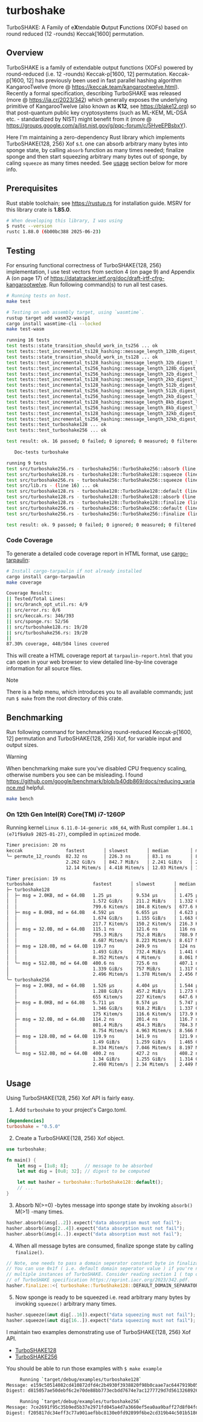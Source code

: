 # turboshake
TurboSHAKE: A Family of e**X**tendable **O**utput **F**unctions (XOFs) based on round reduced (12 -rounds) Keccak[1600] permutation.

## Overview
TurboSHAKE is a family of extendable output functions (XOFs) powered by round-reduced (i.e. 12 -rounds) Keccak-p[1600, 12] permutation. Keccak-p[1600, 12] has previously been used in fast parallel hashing algorithm KangarooTwelve (more @ https://keccak.team/kangarootwelve.html). Recently a formal specification, describing TurboSHAKE was released (more @ https://ia.cr/2023/342) which generally exposes the underlying primitive of KangarooTwelve (also known as **K12**, see https://blake12.org) so that post-quantum public key cryptosystems (such as ML-KEM, ML-DSA etc. - standardized by NIST) might benefit from it (more @ https://groups.google.com/a/list.nist.gov/g/pqc-forum/c/5HveEPBsbxY).

Here I'm maintaining a zero-dependency Rust library which implements TurboSHAKE{128, 256} Xof s.t. one can absorb arbitrary many bytes into sponge state, by calling `absorb` function as many times needed; finalize sponge and then start squeezing arbitrary many bytes out of sponge, by caling `squeeze` as many times needed. See [usage](#usage) section below for more info.

## Prerequisites
Rust stable toolchain; see https://rustup.rs for installation guide. MSRV for this library crate is **1.85.0**.

```bash
# When developing this library, I was using
$ rustc --version
rustc 1.88.0 (6b00bc388 2025-06-23)
```

## Testing
For ensuring functional correctness of TurboSHAKE{128, 256} implementation, I use test vectors from section 4 (on page 9) and Appendix A (on page 17) of https://datatracker.ietf.org/doc/draft-irtf-cfrg-kangarootwelve. Run following command(s) to run all test cases.

```bash
# Running tests on host.
make test

# Testing on web assembly target, using `wasmtime`.
rustup target add wasm32-wasip1
cargo install wasmtime-cli --locked
make test-wasm
```

```bash
running 16 tests
test tests::state_transition_should_work_in_ts256 ... ok
test tests::test_incremental_ts128_hashing::message_length_128b_digest_length_128b ... ok
test tests::state_transition_should_work_in_ts128 ... ok
test tests::test_incremental_ts128_hashing::message_length_32b_digest_length_32b ... ok
test tests::test_incremental_ts256_hashing::message_length_128b_digest_length_128b ... ok
test tests::test_incremental_ts256_hashing::message_length_32b_digest_length_32b ... ok
test tests::test_incremental_ts128_hashing::message_length_2kb_digest_length_2kb ... ok
test tests::test_incremental_ts128_hashing::message_length_512b_digest_length_512b ... ok
test tests::test_incremental_ts256_hashing::message_length_512b_digest_length_512b ... ok
test tests::test_incremental_ts256_hashing::message_length_2kb_digest_length_2kb ... ok
test tests::test_incremental_ts128_hashing::message_length_8kb_digest_length_8kb ... ok
test tests::test_incremental_ts256_hashing::message_length_8kb_digest_length_8kb ... ok
test tests::test_incremental_ts128_hashing::message_length_32kb_digest_length_32kb ... ok
test tests::test_incremental_ts256_hashing::message_length_32kb_digest_length_32kb ... ok
test tests::test_turboshake128 ... ok
test tests::test_turboshake256 ... ok

test result: ok. 16 passed; 0 failed; 0 ignored; 0 measured; 0 filtered out; finished in 0.07s

   Doc-tests turboshake

running 9 tests
test src/turboshake256.rs - turboshake256::TurboShake256::absorb (line 70) ... ok
test src/turboshake128.rs - turboshake128::TurboShake128::squeeze (line 138) ... ok
test src/turboshake256.rs - turboshake256::TurboShake256::squeeze (line 138) ... ok
test src/lib.rs - (line 16) ... ok
test src/turboshake128.rs - turboshake128::TurboShake128::default (line 31) ... ok
test src/turboshake128.rs - turboshake128::TurboShake128::absorb (line 70) ... ok
test src/turboshake128.rs - turboshake128::TurboShake128::finalize (line 100) ... ok
test src/turboshake256.rs - turboshake256::TurboShake256::default (line 31) ... ok
test src/turboshake256.rs - turboshake256::TurboShake256::finalize (line 100) ... ok

test result: ok. 9 passed; 0 failed; 0 ignored; 0 measured; 0 filtered out; finished in 0.00s
```

### Code Coverage
To generate a detailed code coverage report in HTML format, use [cargo-tarpaulin](https://github.com/xd009642/tarpaulin):

```bash
# Install cargo-tarpaulin if not already installed
cargo install cargo-tarpaulin
make coverage
```

```bash
Coverage Results:
|| Tested/Total Lines:
|| src/branch_opt_util.rs: 4/9
|| src/error.rs: 0/6
|| src/keccak.rs: 346/393
|| src/sponge.rs: 52/56
|| src/turboshake128.rs: 19/20
|| src/turboshake256.rs: 19/20
|| 
87.30% coverage, 440/504 lines covered
```

This will create a HTML coverage report at `tarpaulin-report.html` that you can open in your web browser to view detailed line-by-line coverage information for all source files.

> [!NOTE]
> There is a help menu, which introduces you to all available commands; just run `$ make` from the root directory of this crate.

## Benchmarking
Run following command for benchmarking round-reduced Keccak-p[1600, 12] permutation and TurboSHAKE{128, 256} Xof, for variable input and output sizes.

> [!WARNING]
> When benchmarking make sure you've disabled CPU frequency scaling, otherwise numbers you see can be misleading. I found https://github.com/google/benchmark/blob/b40db869/docs/reducing_variance.md helpful.

```bash
make bench
```

### On 12th Gen Intel(R) Core(TM) i7-1260P
Running kernel `Linux 6.11.0-14-generic x86_64`, with Rust compiler `1.84.1 (e71f9a9a9 2025-01-27)`, compiled in `optimized` mode.

```bash
Timer precision: 20 ns
keccak                fastest       │ slowest       │ median        │ mean          │ samples │ iters
╰─ permute_12_rounds  82.32 ns      │ 226.3 ns      │ 83.1 ns       │ 88.24 ns      │ 100     │ 3200
                      2.262 GiB/s   │ 842.7 MiB/s   │ 2.241 GiB/s   │ 2.11 GiB/s    │         │
                      12.14 Mitem/s │ 4.418 Mitem/s │ 12.03 Mitem/s │ 11.33 Mitem/s │         │

Timer precision: 19 ns
turboshake                      fastest       │ slowest       │ median        │ mean          │ samples │ iters
├─ turboshake128                              │               │               │               │         │
│  ├─ msg = 2.0KB, md = 64.0B   1.25 µs       │ 9.534 µs      │ 1.475 µs      │ 1.547 µs      │ 100     │ 100
│  │                            1.572 GiB/s   │ 211.2 MiB/s   │ 1.332 GiB/s   │ 1.27 GiB/s    │         │
│  │                            799.6 Kitem/s │ 104.8 Kitem/s │ 677.6 Kitem/s │ 646.1 Kitem/s │         │
│  ├─ msg = 8.0KB, md = 64.0B   4.592 µs      │ 6.655 µs      │ 4.623 µs      │ 4.644 µs      │ 100     │ 100
│  │                            1.674 GiB/s   │ 1.155 GiB/s   │ 1.663 GiB/s   │ 1.655 GiB/s   │         │
│  │                            217.7 Kitem/s │ 150.2 Kitem/s │ 216.3 Kitem/s │ 215.3 Kitem/s │         │
│  ├─ msg = 32.0B, md = 64.0B   115.1 ns      │ 121.6 ns      │ 116 ns        │ 116.1 ns      │ 100     │ 1600
│  │                            795.3 MiB/s   │ 752.8 MiB/s   │ 788.9 MiB/s   │ 788.4 MiB/s   │         │
│  │                            8.687 Mitem/s │ 8.223 Mitem/s │ 8.617 Mitem/s │ 8.612 Mitem/s │         │
│  ├─ msg = 128.0B, md = 64.0B  119.7 ns      │ 249.9 ns      │ 124 ns        │ 131.8 ns      │ 100     │ 1600
│  │                            1.493 GiB/s   │ 732.4 MiB/s   │ 1.441 GiB/s   │ 1.356 GiB/s   │         │
│  │                            8.352 Mitem/s │ 4 Mitem/s     │ 8.061 Mitem/s │ 7.584 Mitem/s │         │
│  ╰─ msg = 512.0B, md = 64.0B  400.6 ns      │ 725.6 ns      │ 407.1 ns      │ 423.9 ns      │ 100     │ 400
│                               1.339 GiB/s   │ 757 MiB/s     │ 1.317 GiB/s   │ 1.265 GiB/s   │         │
│                               2.496 Mitem/s │ 1.378 Mitem/s │ 2.456 Mitem/s │ 2.358 Mitem/s │         │
╰─ turboshake256                              │               │               │               │         │
   ├─ msg = 2.0KB, md = 64.0B   1.526 µs      │ 4.404 µs      │ 1.544 µs      │ 1.574 µs      │ 100     │ 100
   │                            1.288 GiB/s   │ 457.2 MiB/s   │ 1.273 GiB/s   │ 1.248 GiB/s   │         │
   │                            655 Kitem/s   │ 227 Kitem/s   │ 647.6 Kitem/s │ 634.9 Kitem/s │         │
   ├─ msg = 8.0KB, md = 64.0B   5.711 µs      │ 8.574 µs      │ 5.747 µs      │ 5.922 µs      │ 100     │ 100
   │                            1.346 GiB/s   │ 918.2 MiB/s   │ 1.337 GiB/s   │ 1.298 GiB/s   │         │
   │                            175 Kitem/s   │ 116.6 Kitem/s │ 173.9 Kitem/s │ 168.8 Kitem/s │         │
   ├─ msg = 32.0B, md = 64.0B   114.2 ns      │ 201.4 ns      │ 116.7 ns      │ 125.1 ns      │ 100     │ 1600
   │                            801.4 MiB/s   │ 454.3 MiB/s   │ 784.3 MiB/s   │ 731.5 MiB/s   │         │
   │                            8.754 Mitem/s │ 4.963 Mitem/s │ 8.566 Mitem/s │ 7.99 Mitem/s  │         │
   ├─ msg = 128.0B, md = 64.0B  119.9 ns      │ 141.9 ns      │ 121.9 ns      │ 122.3 ns      │ 100     │ 1600
   │                            1.49 GiB/s    │ 1.259 GiB/s   │ 1.465 GiB/s   │ 1.461 GiB/s   │         │
   │                            8.334 Mitem/s │ 7.046 Mitem/s │ 8.197 Mitem/s │ 8.172 Mitem/s │         │
   ╰─ msg = 512.0B, md = 64.0B  400.2 ns      │ 427.2 ns      │ 408.2 ns      │ 407.4 ns      │ 100     │ 800
                                1.34 GiB/s    │ 1.255 GiB/s   │ 1.314 GiB/s   │ 1.316 GiB/s   │         │
                                2.498 Mitem/s │ 2.34 Mitem/s  │ 2.449 Mitem/s │ 2.454 Mitem/s │         │
```

## Usage
Using TurboSHAKE{128, 256} Xof API is fairly easy.

1) Add `turboshake` to your project's Cargo.toml.

```toml
[dependencies]
turboshake = "0.5.0"
```

2) Create a TurboSHAKE{128, 256} Xof object.

```rust
use turboshake;

fn main() {
    let msg = [1u8; 8];      // message to be absorbed
    let mut dig = [0u8; 32]; // digest to be computed

    let mut hasher = turboshake::TurboShake128::default();
    // ...
}
```

3) Absorb N(>=0) -bytes message into sponge state by invoking `absorb()` M(>1) -many times.

```rust
hasher.absorb(&msg[..2]).expect("data absorption must not fail");
hasher.absorb(&msg[2..4]).expect("data absorption must not fail");
hasher.absorb(&msg[4..]).expect("data absorption must not fail");
```

4) When all message bytes are consumed, finalize sponge state by calling `finalize()`.

```rust
// Note, one needs to pass a domain seperator constant byte in finalization step.
// You can use 0x1f ( i.e. default domain seperator value ) if you're not using
// multiple instances of TurboSHAKE. Consider reading section 1 ( top of page 2 )
// of TurboSHAKE specification https://eprint.iacr.org/2023/342.pdf.
hasher.finalize::<{ turboshake::TurboShake128::DEFAULT_DOMAIN_SEPARATOR }>().expect("finalization must not fail");
```

5) Now sponge is ready to be squeezed i.e. read arbitrary many bytes by invoking `squeeze()` arbitrary many times.

```rust
hasher.squeeze(&mut dig[..16]).expect("data squeezing must not fail");
hasher.squeeze(&mut dig[16..]).expect("data squeezing must not fail");
```

I maintain two examples demonstrating use of TurboSHAKE{128, 256} Xof API.

- [TurboSHAKE128](./examples/turboshake128.rs)
- [TurboSHAKE256](./examples/turboshake256.rs)

You should be able to run those examples with `$ make example`

```bash
     Running `target/debug/examples/turboshake128`
Message: e159c50514082cd410872dfd4c2b4930f3938820f98b0caae7ac6447919b05ec72848349e59a005f31ad4566fb6ed016c8b6495005a6b2782a6a2af478eda484
Digest: d815057ae50debf6c2e70de88bb773ecbdd7674e7ac1277729d7d56132689262

     Running `target/debug/examples/turboshake256`
Message: 7ce2691f95c35b9ed5b37e2971fd045a4d7a3660ef5ea0aa9baff27d8f04fd1e756bd7f4c746a41a7a32d7cb130a53290827188dcf037d8702bcc15147aee34c
Digest: f205817dc34eff3c77a901aefbbc8130e0fd92899f6be2cd319b44c501b51865
```
